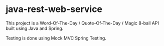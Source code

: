 # java-rest-web-service

This project is a Word-Of-The-Day / Quote-Of-The-Day / Magic 8-ball API built using Java and Spring. 


Testing is done using Mock MVC Spring Testing. 
